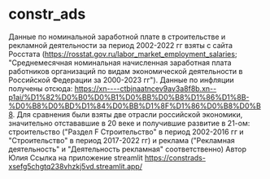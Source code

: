 # constr_ads
Данные по номинальной заработной плате в строительстве и рекламной деятельности за период 2002-2022 гг взяты с сайта Росстата (https://rosstat.gov.ru/labor_market_employment_salaries; "Среднемесячная номинальная начисленная заработная плата работников организаций по видам экономической деятельности в Российской Федерации за 2000-2023 гг"). 
Данные по инфляции получены отсюда: https://xn----ctbjnaatncev9av3a8f8b.xn--p1ai/%D1%82%D0%B0%D0%B1%D0%BB%D0%B8%D1%86%D1%8B-%D0%B8%D0%BD%D1%84%D0%BB%D1%8F%D1%86%D0%B8%D0%B8. 
Для сравнения были взяты две отрасли российской экономики, значительно отстававшие в 20 веке и получившие развитие в 21-ом: строительство ("Раздел F Строительство" в период 2002-2016 гг и "Строительство" в период 2017-2022 гг) и реклама ("Рекламная деятельность" и "Деятельность рекламная" соответственно)
Автор Юлия
Ссылка на приложение streamlit https://constrads-xsefg5chgtq238vhzkj5vd.streamlit.app/
